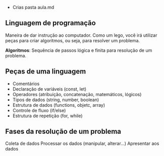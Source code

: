 * Crias pasta aula.md

## Linguagem de programação

Maneira de dar instrução ao computador.
Como um lego, você irá utilizar peças para criar algoritmos, ou seja, para resolver um problema.

**Algoritmos**: Sequência de passos lógica e finita para resolução de um problema. 

## Peças de uma linguagem

- Comentários
- Declaração de variáveis (const, let)
- Operadores (atribuição, concatenação, matemáticos, lógicos)
- Tipos de dados (string, number, boolean)
- Estrutura de dados (functions, objetc, array)
- Controle de fluxo (if/else)
- Estrutura de repetição (for, while)

## Fases da resolução de um problema

Coleta de dados
Processar os dados (manipular, alterar...)
Apresentar aos dados